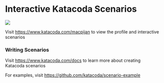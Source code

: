 # Interactive Katacoda Scenarios

[![](http://shields.katacoda.com/katacoda/macpijan/count.svg)](https://www.katacoda.com/macpijan "Get your profile on Katacoda.com")

Visit https://www.katacoda.com/macpijan to view the profile and interactive scenarios

### Writing Scenarios
Visit https://www.katacoda.com/docs to learn more about creating Katacoda scenarios

For examples, visit https://github.com/katacoda/scenario-example
